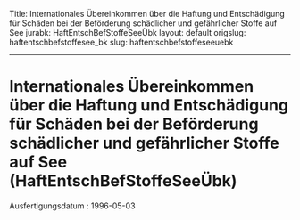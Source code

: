 Title: Internationales Übereinkommen über die Haftung und Entschädigung für Schäden
  bei der Beförderung schädlicher und gefährlicher Stoffe auf See
jurabk: HaftEntschBefStoffeSeeÜbk
layout: default
origslug: haftentschbefstoffesee_bk
slug: haftentschbefstoffeseeuebk

---

# Internationales Übereinkommen über die Haftung und Entschädigung für Schäden bei der Beförderung schädlicher und gefährlicher Stoffe auf See (HaftEntschBefStoffeSeeÜbk)

Ausfertigungsdatum
:   1996-05-03

